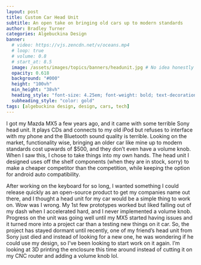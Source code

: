 ```yaml
---
layout: post
title: Custom Car Head Unit
subtitle: An open take on bringing old cars up to modern standards
author: Bradley Turner
categories: Algebuckina Design
banner:
  # video: https://vjs.zencdn.net/v/oceans.mp4
  # loop: true
  # volume: 0.8
  # start_at: 8.5
  image: /assets/images/topics/banners/headunit.jpg # No idea honestly
  opacity: 0.618
  background: "#000"
  height: "100vh"
  min_height: "38vh"
  heading_style: "font-size: 4.25em; font-weight: bold; text-decoration: underline"
  subheading_style: "color: gold"
tags: [algebuckina design, design, cars, tech]
---
```

I got my Mazda MX5 a few years ago, and it came with some terrible Sony head unit. It plays CDs and connects to my old iPod but refuses to interface with my phone and the Bluetooth sound quality is terrible. Looking on the market, functionality wise, bringing an older car like mine up to modern standards cost upwards of $500, and they don’t even have a volume knob. When I saw this, I chose to take things into my own hands. The head unit I designed uses off the shelf components (when they are in stock, sorry) to make a cheaper competitor than the competition, while keeping the option for android auto compatibility.

After working on the keyboard for so long, I wanted something I could release quickly as an open-source product to get my companies name out there, and I thought a head unit for my car would be a simple thing to work on. Wow was I wrong. My 1st few prototypes worked but liked falling out of my dash when I accelerated hard, and I never implemented a volume knob. Progress on the unit was going well until my MX5 started having issues and it turned more into a project car than a testing new things on it car. So, the project has stayed dormant until recently, one of my friend’s head unit from Sony just died and instead of looking for a new one, he was wondering if he could use my design, so I’ve been looking to start work on it again. I’m looking at 3D printing the enclosure this time around instead of cutting it on my CNC router and adding a volume knob lol.